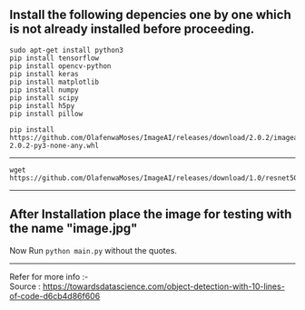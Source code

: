 Install the following depencies one by one which is not already installed before proceeding.
------------------------------
``` 
sudo apt-get install python3
pip install tensorflow 
pip install opencv-python 
pip install keras
pip install matplotlib
pip install numpy
pip install scipy
pip install h5py
pip install pillow

```
```
pip install https://github.com/OlafenwaMoses/ImageAI/releases/download/2.0.2/imageai-2.0.2-py3-none-any.whl
```
------------------------------
```
wget https://github.com/OlafenwaMoses/ImageAI/releases/download/1.0/resnet50_coco_best_v2.0.1.h5
```
------------------------------
After Installation place the image for testing with the name "image.jpg"
------------------------------
Now Run ` python main.py ` without the quotes.<br />

-----------------------------


Refer for more info :- <br />
Source : https://towardsdatascience.com/object-detection-with-10-lines-of-code-d6cb4d86f606

